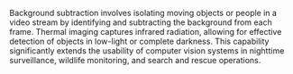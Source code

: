 Background subtraction involves isolating moving objects or people in a video stream by
identifying and subtracting the background from each frame.
Thermal imaging captures infrared radiation, allowing
for effective detection of objects in low-light or complete darkness. This capability
significantly extends the usability of computer vision systems in nighttime surveillance,
wildlife monitoring, and search and rescue operations.

 
